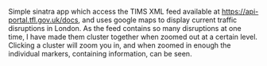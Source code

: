 Simple sinatra app which access the TIMS XML feed available at https://api-portal.tfl.gov.uk/docs, and uses google maps to display current traffic disruptions in London. As the feed contains so many disruptions at one time, I have made them cluster together when zoomed out at a certain level. Clicking a cluster will zoom you in, and when zoomed in enough the individual markers, containing information, can be seen.
